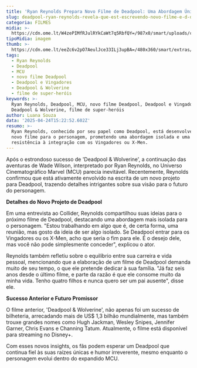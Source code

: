 ```yaml
---
title: 'Ryan Reynolds Prepara Novo Filme de Deadpool: Uma Abordagem Única e Isolada'
slug: deadpool-ryan-reynolds-revela-que-est-escrevendo-novo-filme-e-d-detalhes
categoria: FILMES
midia: >-
  https://cdn.ome.lt/W4zePIMfRJulRYkCaWt7q5RbfQY=/987x0/smart/uploads/conteudo/fotos/OMELETE_CAPA_-_2025-04-24T113524.915.png
tipoMidia: imagem
thumb: >-
  https://cdn.ome.lt/eeZc6v2pO7AeulJce33ILj3upBA=/480x360/smart/extras/conteudos/omelete_THUMB_-_2025-04-24T113506.096.png
tags:
  - Ryan Reynolds
  - Deadpool
  - MCU
  - novo filme Deadpool
  - Deadpool e Vingadores
  - Deadpool & Wolverine
  - filme de super-heróis
keywords: >-
  Ryan Reynolds, Deadpool, MCU, novo filme Deadpool, Deadpool e Vingadores,
  Deadpool & Wolverine, filme de super-heróis
author: Luana Souza
data: '2025-04-24T15:22:52.602Z'
resumo: >-
  Ryan Reynolds, conhecido por seu papel como Deadpool, está desenvolvendo um
  novo filme para o personagem, prometendo uma abordagem isolada e uma possível
  resistência à integração com os Vingadores ou X-Men.
---
```


Após o estrondoso sucesso de 'Deadpool & Wolverine', a continuação das aventuras de Wade Wilson, interpretado por Ryan Reynolds, no Universo Cinematográfico Marvel (MCU) parecia inevitável. Recentemente, Reynolds confirmou que está ativamente envolvido na escrita de um novo projeto para Deadpool, trazendo detalhes intrigantes sobre sua visão para o futuro do personagem.

**Detalhes do Novo Projeto de Deadpool**

Em uma entrevista ao Collider, Reynolds compartilhou suas ideias para o próximo filme de Deadpool, destacando uma abordagem mais isolada para o personagem. "Estou trabalhando em algo que é, de certa forma, uma reunião, mas gosto da ideia de ser algo isolado. Se Deadpool entrar para os Vingadores ou os X-Men, acho que seria o fim para ele. É o desejo dele, mas você não pode simplesmente conceder", explicou o ator.

Reynolds também refletiu sobre o equilíbrio entre sua carreira e vida pessoal, mencionando que a elaboração de um filme de Deadpool demanda muito de seu tempo, o que ele pretende dedicar à sua família. "Já faz seis anos desde o último filme, e parte da razão é que ele consome muito da minha vida. Tenho quatro filhos e nunca quero ser um pai ausente", disse ele.

**Sucesso Anterior e Futuro Promissor**

O filme anterior, 'Deadpool & Wolverine', não apenas foi um sucesso de bilheteria, arrecadando mais de US$ 1,3 bilhão mundialmente, mas também trouxe grandes nomes como Hugh Jackman, Wesley Snipes, Jennifer Garner, Chris Evans e Channing Tatum. Atualmente, o filme está disponível para streaming no Disney+.

Com esses novos insights, os fãs podem esperar um Deadpool que continua fiel às suas raízes únicas e humor irreverente, mesmo enquanto o personagem evolui dentro do expandido MCU.
